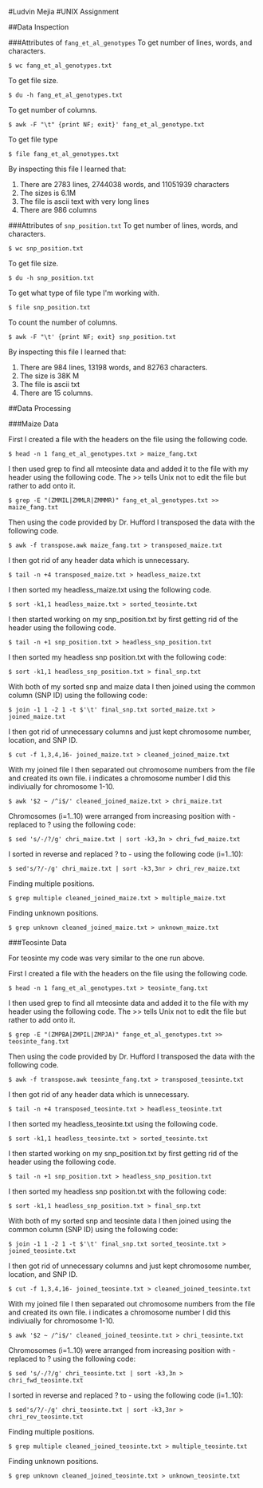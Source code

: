 #Ludvin Mejia
#UNIX Assignment

##Data Inspection

###Attributes of `fang_et_al_genotypes`
To get number of lines, words, and characters. 

```
$ wc fang_et_al_genotypes.txt
```
To get file size.

```
$ du -h fang_et_al_genotypes.txt
```

To get number of columns.

```
$ awk -F "\t" {print NF; exit}' fang_et_al_genotype.txt
```
To get file type

```
$ file fang_et_al_genotypes.txt
```






By inspecting this file I learned that:

1. There are 2783 lines, 2744038 words, and 11051939 characters
2. The sizes is 6.1M
3. The file is ascii text with very long lines
4. There are 986 columns


###Attributes of `snp_position.txt`
To get number of lines, words, and characters. 

```
$ wc snp_position.txt 
```

To get file size.

```
$ du -h snp_position.txt
```

To get what type of file type I'm working with.

```
$ file snp_position.txt
```
To count the number of columns.

```
$ awk -F "\t' {print NF; exit} snp_position.txt
```

By inspecting this file I learned that:

1. There are 984 lines, 13198 words, and 82763 characters.
2. The size is 38K M
3. The file is ascii txt
4. There are 15 columns.


##Data Processing

###Maize Data

First I created a file with the headers on the file using the following code.

```
$ head -n 1 fang_et_al_genotypes.txt > maize_fang.txt
```

I then used grep to find all mteosinte data and added it to the file with my header using the following code. The >> tells Unix not to edit the file but rather to add onto it.

```
$ grep -E "(ZMMIL|ZMMLR|ZMMMR)" fang_et_al_genotypes.txt >> maize_fang.txt
```

Then using the code provided by Dr. Hufford I transposed the data with the following code.

```
$ awk -f transpose.awk maize_fang.txt > transposed_maize.txt
```

I then got rid of any header data which is unnecessary.

```
$ tail -n +4 transposed_maize.txt > headless_maize.txt
```
I then sorted my headless_maize.txt using the following code.

```
$ sort -k1,1 headless_maize.txt > sorted_teosinte.txt
```

I then started working on my snp_position.txt by first getting rid of the header using the following code.

```
$ tail -n +1 snp_position.txt > headless_snp_position.txt
```

I then sorted my 
headless snp position.txt with the following code:

```
$ sort -k1,1 headless_snp_position.txt > final_snp.txt
```

With both of my sorted snp and maize data I then joined using the common column (SNP ID) using the following code:

```
$ join -1 1 -2 1 -t $'\t' final_snp.txt sorted_maize.txt > joined_maize.txt
```

I then got rid of unnecessary columns and just kept chromosome number, location, and SNP ID.

```
$ cut -f 1,3,4,16- joined_maize.txt > cleaned_joined_maize.txt
```
With my joined file I then separated out chromosome numbers from the file and created its own file. i indicates a chromosome number I did this indiviually for chromosome 1-10.

```
$ awk '$2 ~ /^i$/' cleaned_joined_maize.txt > chri_maize.txt 
```

Chromosomes (i=1..10) were arranged from increasing position with - replaced to ? using the following code:

```
$ sed 's/-/?/g' chri_maize.txt | sort -k3,3n > chri_fwd_maize.txt
```

I sorted in reverse and replaced ? to - using the following code (i=1..10):

```
$ sed's/?/-/g' chri_maize.txt | sort -k3,3nr > chri_rev_maize.txt
```

Finding multiple positions.
``` 
$ grep multiple cleaned_joined_maize.txt > multiple_maize.txt
```

Finding unknown positions.


```
$ grep unknown cleaned_joined_maize.txt > unknown_maize.txt
```



###Teosinte Data

For teosinte my code was very similar to the one run above.



First I created a file with the headers on the file using the following code.

```
$ head -n 1 fang_et_al_genotypes.txt > teosinte_fang.txt
```

I then used grep to find all mteosinte data and added it to the file with my header using the following code. The >> tells Unix not to edit the file but rather to add onto it.

```
$ grep -E "(ZMPBA|ZMPIL|ZMPJA)" fange_et_al_genotypes.txt >> teosinte_fang.txt
```

Then using the code provided by Dr. Hufford I transposed the data with the following code.

```
$ awk -f transpose.awk teosinte_fang.txt > transposed_teosinte.txt
```

I then got rid of any header data which is unnecessary.

```
$ tail -n +4 transposed_teosinte.txt > headless_teosinte.txt
```
I then sorted my headless_teosinte.txt using the following code.

```
$ sort -k1,1 headless_teosinte.txt > sorted_teosinte.txt
```

I then started working on my snp_position.txt by first getting rid of the header using the following code.

```
$ tail -n +1 snp_position.txt > headless_snp_position.txt
```

I then sorted my 
headless snp position.txt with the following code:

```
$ sort -k1,1 headless_snp_position.txt > final_snp.txt
```

With both of my sorted snp and teosinte data I then joined using the common column (SNP ID) using the following code:

```
$ join -1 1 -2 1 -t $'\t' final_snp.txt sorted_teosinte.txt > joined_teosinte.txt
```

I then got rid of unnecessary columns and just kept chromosome number, location, and SNP ID.

```
$ cut -f 1,3,4,16- joined_teosinte.txt > cleaned_joined_teosinte.txt
```
With my joined file I then separated out chromosome numbers from the file and created its own file. i indicates a chromosome number I did this indiviually for chromosome 1-10.

```
$ awk '$2 ~ /^i$/' cleaned_joined_teosinte.txt > chri_teosinte.txt 
```

Chromosomes (i=1..10) were arranged from increasing position with - replaced to ? using the following code:

```
$ sed 's/-/?/g' chri_teosinte.txt | sort -k3,3n > chri_fwd_teosinte.txt
```

I sorted in reverse and replaced ? to - using the following code (i=1..10):

```
$ sed's/?/-/g' chri_teosinte.txt | sort -k3,3nr > chri_rev_teosinte.txt
```

Finding multiple positions.
``` 
$ grep multiple cleaned_joined_teosinte.txt > multiple_teosinte.txt
```

Finding unknown positions.


```
$ grep unknown cleaned_joined_teosinte.txt > unknown_teosinte.txt
```


